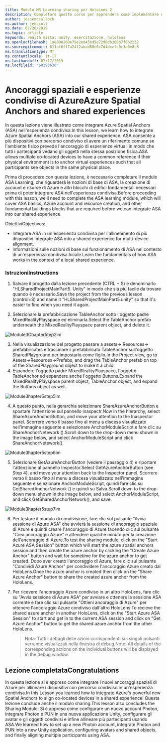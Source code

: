 ```yaml
---
title: Modulo MR Learning sharing per HoloLens 2
description: Completare questo corso per apprendere come implementare esperienze condivise multiutente all'interno di un'applicazione HoloLens 2.
author: jessemcculloch
ms.author: jemccull
ms.date: 02/26/2019
ms.topic: article
keywords: realtà mista, unity, esercitazione, hololens
ms.openlocfilehash: 1ae880208e79e2e045bd5e7298db260b7f0b2232
ms.sourcegitcommit: 611af6ff7a2412abad80c0c7d4decfc0c3a0e8c8
ms.translationtype: MT
ms.contentlocale: it-IT
ms.lasthandoff: 07/17/2019
ms.locfileid: "68293630"
---
```

# <a name="azure-spatial-anchors-and-shared-experiences"></a><span data-ttu-id="3746b-104">Ancoraggi spaziali e esperienze condivise di Azure</span><span class="sxs-lookup"><span data-stu-id="3746b-104">Azure Spatial Anchors and shared experiences</span></span>

<span data-ttu-id="3746b-105">In questa lezione viene illustrato come integrare Azure Spatial Anchors (ASA) nell'esperienza condivisa.</span><span class="sxs-lookup"><span data-stu-id="3746b-105">In this lesson, we learn how to integrate Azure Spatial Anchors (ASA) into our shared experience.</span></span> <span data-ttu-id="3746b-106">ASA consente a più dispositivi con percorso condiviso di avere un riferimento comune se l'ambiente fisico prevede l'ancoraggio di esperienze virtuali in modo che tutti i partecipanti vedano gli oggetti nella stessa posizione fisica.</span><span class="sxs-lookup"><span data-stu-id="3746b-106">ASA allows multiple co-located devices to have a common reference if their physical environment is to anchor virtual experiences such that all participants see objects in the same physical place.</span></span>

<span data-ttu-id="3746b-107">Prima di procedere con questa lezione, è necessario completare il modulo ASA Learning, che riguarderà le nozioni di base di ASA, la creazione di account e risorse di Azure e altri blocchi di edifici fondamentali necessari prima di poter integrare ASA nell'esperienza condivisa.</span><span class="sxs-lookup"><span data-stu-id="3746b-107">Before proceeding with this lesson, we'll need to complete the ASA learning module, which will cover ASA basics, Azure account and resource creation, and other fundamental buildings blocks that are required before we can integrate ASA into our shared experience.</span></span>

<span data-ttu-id="3746b-108">Obiettivi</span><span class="sxs-lookup"><span data-stu-id="3746b-108">Objectives:</span></span>

- <span data-ttu-id="3746b-109">Integrare ASA in un'esperienza condivisa per l'allineamento di più dispositivi.</span><span class="sxs-lookup"><span data-stu-id="3746b-109">Integrate ASA into a shared experience for multi-device alignment.</span></span>
- <span data-ttu-id="3746b-110">Informazioni sulle nozioni di base sul funzionamento di ASA nel contesto di un'esperienza condivisa locale.</span><span class="sxs-lookup"><span data-stu-id="3746b-110">Learn the fundamentals of how ASA works in the context of a local shared experience.</span></span>

### <a name="instructions"></a><span data-ttu-id="3746b-111">Istruzioni</span><span class="sxs-lookup"><span data-stu-id="3746b-111">Instructions</span></span>

1. <span data-ttu-id="3746b-112">Salvare il progetto dalla lezione precedente (CTRL + S) e denominarlo "HLSharedProjectMainPart5. Unity" in modo che sia più facile da trovare quando è necessario.</span><span class="sxs-lookup"><span data-stu-id="3746b-112">Save the project from the previous lesson (control+S) and name it "HLSharedProjectMainPart5.unity" so that it's easier to find when you need it again.</span></span>

2. <span data-ttu-id="3746b-113">Selezionare la prefabbricazione TableAnchor sotto l'oggetto padre MixedRealityPlayspace ed eliminarla.</span><span class="sxs-lookup"><span data-stu-id="3746b-113">Select the TableAnchor prefab underneath the MixedRealityPlayspace parent object, and delete it.</span></span>

![Module3Chapter5tep2im](images/module3chapter5step2im.PNG)

3.  <span data-ttu-id="3746b-115">Nella visualizzazione del progetto passare a assets-> Resources-> prefabbricates e trascinare il prefabbricato TableAnchor sull'oggetto SharedPlayground per impostarlo come figlio.</span><span class="sxs-lookup"><span data-stu-id="3746b-115">In the Project view, go to Assets->Resources->Prefabs, and drag the TableAnchor prefab on top of the SharedPlayground object to make it a child.</span></span>
4.  <span data-ttu-id="3746b-116">Espandere l'oggetto padre MixedRealityPlayspace, l'oggetto TableAnchor ed espandere anche l'oggetto Buttons.</span><span class="sxs-lookup"><span data-stu-id="3746b-116">Expand the MixedRealityPlayspace parent object, TableAnchor object, and expand the Buttons object as well.</span></span> 

![Module3hapter5step5im](images/module3chapter5step5im.PNG)

4. <span data-ttu-id="3746b-118">A questo punto, nella gerarchia selezionare ShareAzureAnchorButton e spostare l'attenzione sul pannello inaspectr.</span><span class="sxs-lookup"><span data-stu-id="3746b-118">Now in the hierarchy, select ShareAzureAnchorButton, and move your attention to the Inaspector panel.</span></span> <span data-ttu-id="3746b-119">Scorrere verso il basso fino al menu a discesa visualizzato nell'immagine seguente e selezionare AnchorModuleScript e fare clic su ShareAnchorNetework ().</span><span class="sxs-lookup"><span data-stu-id="3746b-119">Scroll down to the drop-down menu shown in the image below, and select AnchorModuleScript and click ShareAnchorNetework().</span></span>

![Module3hapter5step6im](images/module3chapter5step6im.PNG)

5. <span data-ttu-id="3746b-121">Selezionare GetAzureAnchorButton (vedere il passaggio 4) e riportare l'attenzione al pannello Inspector.</span><span class="sxs-lookup"><span data-stu-id="3746b-121">Select GetAzureAnchorButton (see Step 4), and move your attention back to the Inspector panel.</span></span> <span data-ttu-id="3746b-122">Scorrere verso il basso fino al menu a discesa visualizzato nell'immagine seguente e selezionare AnchorModuleScript, quindi fare clic su GetSharedAnchorNetwork () e quindi su Salva.</span><span class="sxs-lookup"><span data-stu-id="3746b-122">Scroll down to the drop-down menu shown in the image below, and select AnchorModuleScript, and click GetSharedAnchorNetwork(), and save.</span></span>

![Module3hapter5step7im](images/module3chapter5step7im.PNG)

6. <span data-ttu-id="3746b-124">Per testare il modulo di condivisione, fare clic sul pulsante "Avvia sessione di Azure ASA" che avvierà la sessione di ancoraggio spaziale di Azure e quindi creare l'ancoraggio di Azure facendo clic sul pulsante "Crea ancoraggio Azure" e attendere qualche minuto per la creazione dell'ancoraggio di Azure.</span><span class="sxs-lookup"><span data-stu-id="3746b-124">To test the sharing module, click on the "Start Azure ASA Session" button which will start the azure spatial anchors session and then create the azure anchor by clicking the "Create Azure Anchor" button and wait for sometime for the azure anchor to get created.</span></span> <span data-ttu-id="3746b-125">Dopo aver creato l'ancoraggio di Azure, fare clic sul pulsante "Condividi Azure Anchor" per condividere l'ancoraggio Azure creato dal HoloLens.</span><span class="sxs-lookup"><span data-stu-id="3746b-125">Once the azure anchor is created then click on the "Share Azure Anchor" button to share the created azure anchor from the HoloLens.</span></span>

7. <span data-ttu-id="3746b-126">Per ricevere l'ancoraggio Azure condiviso in un altro HoloLens, fare clic su "Avvia sessione di Azure ASA" per avviare e ottenere la sessione ASA corrente e fare clic sul pulsante "Ottieni ancoraggio di Azure" per ottenere l'ancoraggio Azure condiviso dall'altro HoloLens.</span><span class="sxs-lookup"><span data-stu-id="3746b-126">To recieve the shared azure anchor in another HoloLens, click on the "Start Azure ASA Session" to start and get in to the current ASA session and click on "Get Azure Anchor" button to get the shared azure anchor from the other HoloLens.</span></span>

   > <span data-ttu-id="3746b-127">Nota: Tutti i dettagli delle azioni corrispondenti sui singoli pulsanti verranno visualizzati nella finestra di debug.</span><span class="sxs-lookup"><span data-stu-id="3746b-127">Note: All details of the corresponding actions on the individual buttons will be displayed in the debug window.</span></span>

## <a name="congratulations"></a><span data-ttu-id="3746b-128">Lezione completata</span><span class="sxs-lookup"><span data-stu-id="3746b-128">Congratulations</span></span>

<span data-ttu-id="3746b-129">In questa lezione si è appreso come integrare i nuovi ancoraggi spaziali di Azure per allineare i dispositivi con percorso condiviso in un'esperienza condivisa.</span><span class="sxs-lookup"><span data-stu-id="3746b-129">In this Lesson you learned how to integrate Azure's powerful new Spatial Anchors to align co-located devices in a shared experience!</span></span> <span data-ttu-id="3746b-130">Questa lezione conclude anche il modulo sharing.</span><span class="sxs-lookup"><span data-stu-id="3746b-130">This lesson also concludes the Sharing Module.</span></span> <span data-ttu-id="3746b-131">Si è appreso come configurare un nuovo account Photon, integrare Photon e PUN in una nuova applicazione Unity, configurare gli avatar e gli oggetti condivisi e infine allineare più partecipanti usando ASA.</span><span class="sxs-lookup"><span data-stu-id="3746b-131">We learned how to set up a new Photon account, integrate Photon and PUN into a new Unity application, configuring avatars and shared objects, and finally aligning multiple participants using ASA.</span></span> 

